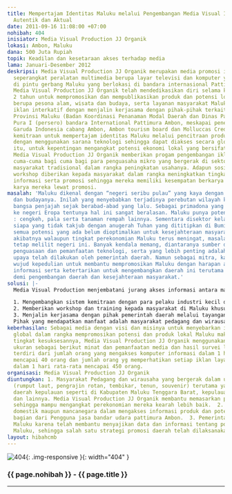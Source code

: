 ```yaml
---
title: Mempertajam Identitas Maluku melalui Pengembangan Media Visual Interaktif,
  Autentik dan Aktual
date: 2011-09-16 11:08:00 +07:00
nohibah: 404
inisiator: Media Visual Production JJ Organik
lokasi: Ambon, Maluku
dana: 500 Juta Rupiah
topik: Keadilan dan kesetaraan akses terhadap media
lama: Januari-Desember 2012
deskripsi: Media Visual Production JJ Organik merupakan media promosi interaktif dalam
  seperangkat peralatan multimedia berupa layar televisi dan komputer yang berinteraksi
  di pintu gerbang Maluku yang berlokasi di bandara internasional Pattimura Ambon.
  Media Visual Production JJ Organik telah mendedikasikan diri selama kurun waktu
  2 tahun untuk mempromosikan dan mempublikasikan produk dan potensi lokal Maluku
  berupa pesona alam, wisata dan budaya, serta layanan masyarakat Maluku dalam bentuk
  iklan interkatif dengan menjalin kerjasama dengan pihak-pihak terkait seperti Pemerintah
  Provinsi Maluku (Badan Koordinasi Penanaman Modal Daerah dan Dinas Pariwisata) PT.Angkasa
  Pura I (persero) bandara International Pattimura Ambon, meskapai penerbangan PT.
  Garuda Indonesia cabang Ambon, Ambon tourism board dan Molluccas Credit Union. Adanya
  kemitraan untuk mempertajam identitas Maluku melalui pencitraan produk-produk lokal
  dengan menggunakan sarana teknologi sehingga dapat diakses secara global. Selain
  itu, untuk kepentingan mengangkat potensi ekonomi lokal yang bersifat tradisional,
  Media Visual Production JJ Organik memberikan progam pengembangan iklan interaktif
  cuma-cuma bagi cuma bagi para penguasaha mikro yang bergerak di sektor riil serta
  masyarakat tradisional dalam rangka peningkatan usahanya. Adapun sosialisasi dan
  workshop diberikan kepada masyarakat dalam rangka meningkatkan tingkat melek teknologi
  informasi serta promosi sehingga mereka memiliki kesempatan berkarya sekaligus memasarkan
  karya mereka lewat promosi.
masalah: 'Maluku dikenal dengan “negeri seribu pulau” yang kaya dengan sumber alam
  dan budayanya. Inilah yang menyebabkan terjadinya perebutan wilayah kekuasaan diantara
  bangsa penjajah sejak berabad-abad yang lalu. Sebagai primadona yang terkenal sampai
  ke negeri Eropa tentunya hal ini sangat beralasan. Maluku punya potensi alam seperti
  : cengkeh, pala serta tanaman rempah lainnya. Sementara disektor kelautan dan perikanan,
  siapa yang tidak takjub dengan anugerah Tuhan yang dititipkan di Bumi Maluku?.  Ironisnya,
  semua potensi yang ada belum dioptimalkan untuk kesejahteraan masyarakat lokal,
  akibatnya walaupun tingkat perekonomian Maluku terus meningat, masalah kemiskinan
  tetap melilit negeri ini. Banyak kendala memang, diantaranya sumber daya manusia,
  penguasaan dan pemanfaatan teknologi, serta yang lebih penting adalah promosi daerah.  Berbagai
  upaya telah dilakukan oleh pemerintah daerah. Namun sebagai mitra, kami hadir sebagai
  wujud kepedulian untuk membantu mempromosikan Maluku dengan harapan ada penyebaran
  informasi serta ketertarikan untuk mengembangkan daerah ini terutama dalam berinvestasi
  demi pengembangan daerah dan kesejahteraan masyarakat.'
solusi: |-
  Media Visual Production menjembatani jurang akses informasi antara masyarakat kepulauan Maluku dan para investor domestik maupun mancanegara. Adapun beberapa langkah strategis yang sedang digalakan:

  1. Mengembangkan sistem kemitraan dengan para pelaku industri kecil dengan memberikan kemudahan serta rangsangan aktif bagi mereka untuk menayangkan iklan produk mereka secara cuma-cuma dalam menjawab kebutuhan promosi melalui perangkat Media Visual Production di Bandara Pattimura Ambon.
  2. Memberikan workshop dan training kepada masyarakat di Maluku khususnya di daerah kepulauan akan pentingnya mempromosikan produk dan layanan mereka.
  3. Menjalin kerjasama dengan pihak pemerintah daerah melalui tayangan interaktif yang dikemas dalam sebuah visualisasi tentang peristiwa sosial, ekonomi, politik serta promosi produk budaya dan pariwisata di Maluku sehingga mampu menarik perhatian dan mempengaruhi pemerintah terhadap sektor-sektor potensial yang ada di Maluku untuk dikembangkan.
  Pihak yang mendapatkan manfaat adalah masyarakat pedagang dan wirausaha yang bergerak dalam usaha mikro (rumput laut, pengrajin rotan, tembikar, tenun, souvenir) terutama yang berada di daerah kepulauan seperti di Kabupaten Maluku Tenggara Barat, kepulauan Aru, Seram dan lainnya, para investor domestik maupun mancanegara dalam mengakses informasi produk dan potensi yang menjadi bagian dari pengguna jasa bandar udara pattimura Ambon, dan pemerintah daerah Provinsi Maluku karena telah membantu menyajikan data dan informasi tentang potensi daerah Maluku sehingga salah satu strategi promosi daerah telah dilaksanakan.
keberhasilan: Sebagai media dengan visi dan misinya untuk menyebarkan informasi secara
  global dalam rangka mempromosikan potensi dan produk lokal Maluku maka dalam mengukur
  tingkat kesuksesannya, Media Visual Production JJ Organik menggunakan beberapa indikator
  ukuran sebagai berikut minat dan pemanfaatan media dan hasil survei lapangan, yang
  terdiri dari jumlah orang yang mengakses komputer informasi dalam 1 hari rata-rata
  mencapai 40 orang dan jumlah orang yg memperhatikan setiap iklan layanan TV (2 Buah)
  dalam 1 hari rata-rata mencapai 450 orang.
organisasi: Media Visual Production JJ Organik
diuntungkan: 1. Masyarakat Pedagang dan wirausaha yang bergerak dalam usaha mikro
  (rumput laut, pengrajin rotan, tembikar, tenun, souvenir) terutama yang berada di
  daerah kepulauan seperti di Kabupaten Maluku Tenggara Barat, kepulauan Aru, Seram
  dan lainnya. Media Visual Production JJ Organik membantu memasarkan produk mereka
  sehingga mampu mengangkat perekonomian mereka kearah lebih baik.  2. Para investor
  domestik maupun mancanegara dalam mengakses informasi produk dan potensi yang menjadi
  bagian dari Pengguna jasa bandar udara pattimura Ambon.  3. Pemerintah Daerah Provinsi
  Maluku karena telah membantu menyajikan data dan informasi tentang potensi daerah
  Maluku, sehingga salah satu strategi promosi daerah telah dilaksanakan.
layout: hibahcmb
---
```


![404](/static/img/hibahcmb/404.png){: .img-responsive }{: width="404" }

### {{ page.nohibah }} - {{ page.title }}

---
